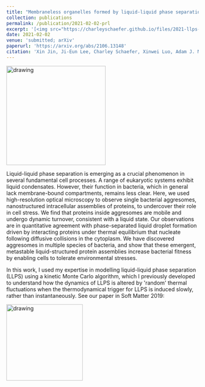 ```yaml
---
title: "Membraneless organelles formed by liquid-liquid phase separation increase bacterial fitness"
collection: publications
permalink: /publication/2021-02-02-prl
excerpt: '[<img src="https://charleyschaefer.github.io/files/2021-llps-ecoli.png" alt="drawing" width="220"/>](https://arxiv.org/abs/2106.13148) <br/>  Liquid-liquid phase separation of proteins to form membraneless organelles in living bacteria'
date: 2021-02-02
venue: 'submitted; arXiv'
paperurl: 'https://arxiv.org/abs/2106.13148'
citation: 'Xin Jin, Ji-Eun Lee, Charley Schaefer, Xinwei Luo, Adam J. M. Wollman, Alex L. Payne-Dwyer, Tian Tian, Xiaowei Zhang, Xiao Chen, Yingxing Li, Tom C. B. McLeish, Mark C. Leake, Fan Bai. &quot;Membraneless organelles formed by liquid-liquid phase separation increase bacterial fitness.&quot; <i>submitted</i>.  xx, xxxxxx  (2021)'
---
```


<img src="https://charleyschaefer.github.io/files/2021-llps-ecoli.png" alt="drawing" width="260"/>

Liquid-liquid phase separation is emerging as a crucial phenomenon in several fundamental cell processes. 
A range of eukaryotic systems exhibit liquid condensates. However, their function in bacteria, which in general lack membrane-bound compartments, remains less clear. 
Here, we used high-resolution optical microscopy to observe single bacterial aggresomes, nanostructured intracellular assemblies of proteins, to undercover their role in cell stress. 
We find that proteins inside aggresomes are mobile and undergo dynamic turnover, consistent with a liquid state. 
Our observations are in quantitative agreement with phase-separated liquid droplet formation driven by interacting proteins under thermal equilibrium that nucleate following diffusive collisions in the cytoplasm. We have discovered aggresomes in multiple species of bacteria, and show that these emergent, metastable liquid-structured protein assemblies increase bacterial fitness by enabling cells to tolerate environmental stresses. 

In this work, I used my expertise in modelling liquid-liquid phase separation (LLPS) using a kinetic Monte Carlo algorithm, which I previously developed to understand how the dynamics of LLPS is altered by 'random' thermal fluctuations when the thermodynamical trigger for LLPS is induced slowly, rather than instantaneously. See our paper in Soft Matter 2019:

[<img src="https://charleyschaefer.github.io/files/CoverSoftMatter2019.png" alt="drawing" width="200"/>](https://doi.org/10.1039/C9SM01344J)



